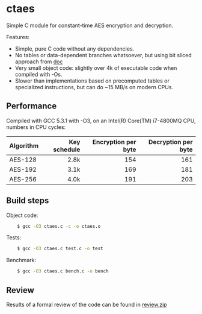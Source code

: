 ctaes
=====

Simple C module for constant-time AES encryption and decryption.

Features:

* Simple, pure C code without any dependencies.
* No tables or data-dependent branches whatsoever, but using bit sliced approach from [doc](https://eprint.iacr.org/2009/129.pdf.)
* Very small object code: slightly over 4k of executable code when compiled with -Os.
* Slower than implementations based on precomputed tables or specialized instructions, but can do ~15 MB/s on modern CPUs.

Performance
-----------

Compiled with GCC 5.3.1 with -O3, on an Intel(R) Core(TM) i7-4800MQ CPU, numbers in CPU cycles:

| Algorithm | Key schedule | Encryption per byte | Decryption per byte |
| --------- | ------------:| -------------------:| -------------------:|
| AES-128   |         2.8k |                 154 |                 161 |
| AES-192   |         3.1k |                 169 |                 181 |
| AES-256   |         4.0k |                 191 |                 203 |

Build steps
-----------

Object code:

```bash
    $ gcc -O3 ctaes.c -c -o ctaes.o
```

Tests:

```bash
    $ gcc -O3 ctaes.c test.c -o test
```

Benchmark:

```bash
    $ gcc -O3 ctaes.c bench.c -o bench
```

Review
------

Results of a formal review of the code can be found in [review.zip](http://bitcoin.sipa.be/ctaes/review.zip)
